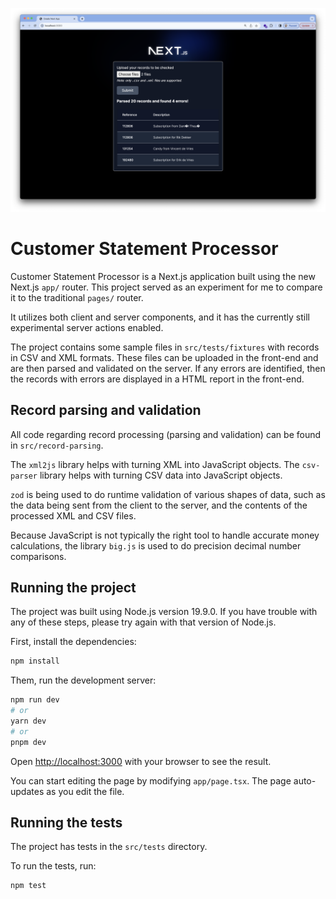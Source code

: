 ![A screenshot of the application showing some processed customer statements with 4 identified errors.](docs/images/customer-statement-processor.png)

# Customer Statement Processor

Customer Statement Processor is a Next.js application built using the new Next.js `app/` router. This project served as an experiment for me to compare it to the traditional `pages/` router.

It utilizes both client and server components, and it has the currently still experimental server actions enabled.

The project contains some sample files in `src/tests/fixtures` with records in CSV and XML formats. These files can be uploaded in the front-end and are then parsed and validated on the server. If any errors are identified, then the records with errors are displayed in a HTML report in the front-end.

## Record parsing and validation

All code regarding record processing (parsing and validation) can be found in `src/record-parsing`.

The `xml2js` library helps with turning XML into JavaScript objects. The `csv-parser` library helps with turning CSV data into JavaScript objects.

`zod` is being used to do runtime validation of various shapes of data, such as the data being sent from the client to the server, and the contents of the processed XML and CSV files.

Because JavaScript is not typically the right tool to handle accurate money calculations, the library `big.js` is used to do precision decimal number comparisons.

## Running the project

The project was built using Node.js version 19.9.0. If you have trouble with any of these steps, please try again with that version of Node.js.

First, install the dependencies:

```bash
npm install
```

Them, run the development server:

```bash
npm run dev
# or
yarn dev
# or
pnpm dev
```

Open [http://localhost:3000](http://localhost:3000) with your browser to see the result.

You can start editing the page by modifying `app/page.tsx`. The page auto-updates as you edit the file.

## Running the tests

The project has tests in the `src/tests` directory.

To run the tests, run:

```bash
npm test
```
